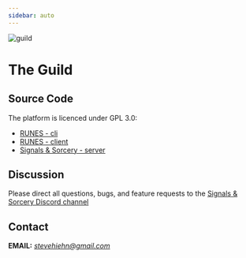 ```yaml
---
sidebar: auto
---
```


![guild](/sas_guild.png)

# The Guild

## Source Code

The platform is licenced under GPL 3.0:
* [RUNES - cli](https://github.com/shiehn/runes_cli)
* [RUNES - client](https://github.com/shiehn/runes_client)
* [Signals & Sorcery - server](https://github.com/shiehn/signals-and-sorcery-server)

## Discussion

Please direct all questions, bugs, and feature requests to the
[Signals & Sorcery Discord channel](https://discord.gg/UcHCjfpRkV)

## Contact

**EMAIL:** *stevehiehn@gmail.com*